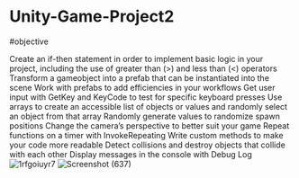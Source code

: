 # Unity-Game-Project2

#objective


Create an if-then statement in order to implement basic logic in your project, including the use of greater than (>) and less than (<) operators
Transform a gameobject into a prefab that can be instantiated into the scene
Work with prefabs to add efficiencies in your workflows
Get user input with GetKey and KeyCode to test for specific keyboard presses
Use arrays to create an accessible list of objects or values and randomly select an object from that array
Randomly generate values to randomize spawn positions
Change the camera’s perspective to better suit your game
Repeat functions on a timer with InvokeRepeating
Write custom methods to make your code more readable
Detect collisions and destroy objects that collide with each other
Display messages in the console with Debug Log![1rfgoiuyr7](https://user-images.githubusercontent.com/76790667/172217687-ff2393cf-1c97-45c0-87d9-7c220319d7ec.png)
![Screenshot (637)](https://user-images.githubusercontent.com/76790667/172217720-3b18665b-33ed-497a-a314-6bd85a132a07.png)


